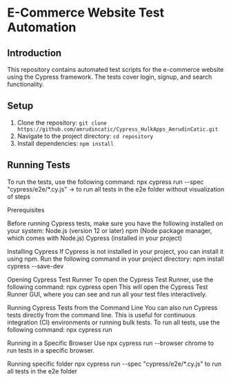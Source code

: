 # E-Commerce Website Test Automation

## Introduction
This repository contains automated test scripts for the e-commerce website using the Cypress framework. The tests cover login, signup, and search functionality.

## Setup
1. Clone the repository: `git clone https://github.com/amrudincatic/Cypress_HulkApps_AmrudinCatic.git`
2. Navigate to the project directory: `cd repository`
3. Install dependencies: `npm install`

## Running Tests
To run the tests, use the following command:
npx cypress run --spec "cypress/e2e/*.cy.js" -> to run all tests in the e2e folder without visualization of steps

Prerequisites

  Before running Cypress tests, make sure you have the following installed on your system:
Node.js (version 12 or later)
npm (Node package manager, which comes with Node.js)
Cypress (installed in your project)

  Installing Cypress
If Cypress is not installed in your project, you can install it using npm. Run the following command in your project directory:
npm install cypress --save-dev

  Opening Cypress Test Runner
To open the Cypress Test Runner, use the following command:
npx cypress open
This will open the Cypress Test Runner GUI, where you can see and run all your test files interactively.

  Running Cypress Tests from the Command Line
You can also run Cypress tests directly from the command line. This is useful for continuous integration (CI) environments or running bulk tests.
To run all tests, use the following command:
npx cypress run

  Running in a Specific Browser
Use npx cypress run --browser chrome to run tests in a specific browser.

  Running specific folder
npx cypress run --spec "cypress/e2e/*.cy.js" to run all tests in the e2e folder





